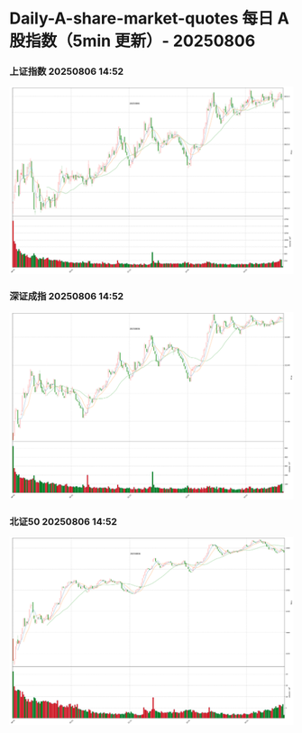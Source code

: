 
# Daily-A-share-market-quotes 每日 A 股指数（5min 更新）- 20250806

### 上证指数 20250806 14:52
![](./fig/2025/8/20250806-sh000001.png)

### 深证成指 20250806 14:52
![](./fig/2025/8/20250806-sz399001.png)

### 北证50 20250806 14:52
![](./fig/2025/8/20250806-bj899050.png)

